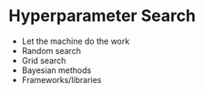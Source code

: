 # Hyperparameter Search

- Let the machine do the work
- Random search
- Grid search
- Bayesian methods
- Frameworks/libraries
